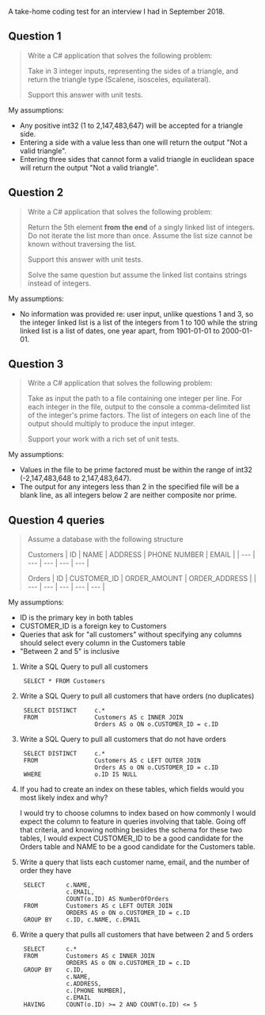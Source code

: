 A take-home coding test for an interview I had in September 2018.

## Question 1
> Write a C# application that solves the following problem:
>
> Take in 3 integer inputs, representing the sides of a triangle, and return the triangle type (Scalene, isosceles, equilateral).
>
> Support this answer with unit tests.

My assumptions:
- Any positive int32 (1 to 2,147,483,647) will be accepted for a triangle side.
- Entering a side with a value less than one will return the output "Not a valid triangle".
- Entering three sides that cannot form a valid triangle in euclidean space will return the output "Not a valid triangle".

## Question 2
> Write a C# application that solves the following problem:
>
> Return the 5th element **from the end** of a singly linked list of integers.  Do not iterate the list more than once.  Assume the list size cannot be known without traversing the list.
>
> Support this answer with unit tests.
>
> Solve the same question but assume the linked list contains strings instead of integers.

My assumptions:
- No information was provided re: user input, unlike questions 1 and 3, so the integer linked list is a list of the integers from 1 to 100 while the string linked list is a list of dates, one year apart, from 1901-01-01 to 2000-01-01.

## Question 3
> Write a C# application that solves the following problem:
>
> Take as input the path to a file containing one integer per line. For each integer in the file, output to the console a comma-delimited list of the integer's prime factors. The list of integers on each line of the output should multiply to produce the input integer. 
>
> Support your work with a rich set of unit tests.

My assumptions:
- Values in the file to be prime factored must be within the range of int32 (-2,147,483,648 to 2,147,483,647).
- The output for any integers less than 2 in the specified file will be a blank line, as all integers below 2 are neither composite nor prime.

## Question 4 queries

> Assume a database with the following structure
>
> Customers
> | ID | NAME | ADDRESS | PHONE NUMBER | EMAIL |
> | --- | --- | --- | --- | --- |
>
> Orders
> | ID | CUSTOMER_ID | ORDER_AMOUNT | ORDER_ADDRESS |
> | --- | --- | --- | --- | --- |

My assumptions:
- ID is the primary key in both tables
- CUSTOMER_ID is a foreign key to Customers
- Queries that ask for "all customers" without specifying any columns should select every column in the Customers table 
- "Between 2 and 5" is inclusive

1. Write a SQL Query to pull all customers

        SELECT * FROM Customers

2. Write a SQL Query to pull all customers that have orders (no duplicates)

        SELECT DISTINCT     c.*
        FROM                Customers AS c INNER JOIN
                            Orders AS o ON o.CUSTOMER_ID = c.ID

3. Write a SQL Query to pull all customers that do not have orders

        SELECT DISTINCT     c.*
        FROM                Customers AS c LEFT OUTER JOIN
                            Orders AS o ON o.CUSTOMER_ID = c.ID
        WHERE               o.ID IS NULL

4. If you had to create an index on these tables, which fields would you most likely index and why?


    I would try to choose columns to index based on how commonly I would expect the column to feature in queries involving that table. Going off that criteria, and knowing nothing besides the schema for these two tables, I would expect CUSTOMER_ID to be a good candidate for the Orders table and NAME to be a good candidate for the Customers table.

5. Write a query that lists each customer name, email, and the number of order they have 

        SELECT      c.NAME,
                    c.EMAIL,
                    COUNT(o.ID) AS NumberOfOrders
        FROM        Customers AS c LEFT OUTER JOIN
                    ORDERS AS o ON o.CUSTOMER_ID = c.ID
        GROUP BY    c.ID, c.NAME, c.EMAIL

6. Write a query that pulls all customers that have between 2 and 5 orders

        SELECT      c.*	
        FROM        Customers AS c INNER JOIN
                    ORDERS AS o ON o.CUSTOMER_ID = c.ID
        GROUP BY    c.ID,
                    c.NAME,
                    c.ADDRESS,
                    c.[PHONE NUMBER],
                    c.EMAIL
        HAVING      COUNT(o.ID) >= 2 AND COUNT(o.ID) <= 5
